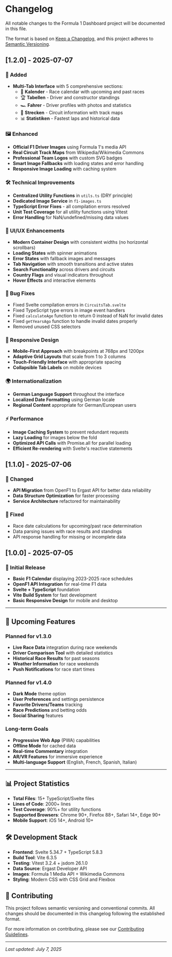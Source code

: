 # Changelog

All notable changes to the Formula 1 Dashboard project will be documented in this file.

The format is based on [Keep a Changelog](https://keepachangelog.com/en/1.0.0/),
and this project adheres to [Semantic Versioning](https://semver.org/spec/v2.0.0.html).

## [1.2.0] - 2025-07-07

### 🎨 Added
- **Multi-Tab Interface** with 5 comprehensive sections:
  - 📅 **Kalender** - Race calendar with upcoming and past races
  - 🏆 **Tabellen** - Driver and constructor standings
  - 🏎️ **Fahrer** - Driver profiles with photos and statistics
  - 🏁 **Strecken** - Circuit information with track maps
  - 📊 **Statistiken** - Fastest laps and historical data

### 🖼️ Enhanced
- **Official F1 Driver Images** using Formula 1's media API
- **Real Circuit Track Maps** from Wikipedia/Wikimedia Commons
- **Professional Team Logos** with custom SVG badges
- **Smart Image Fallbacks** with loading states and error handling
- **Responsive Image Loading** with caching system

### 🛠️ Technical Improvements
- **Centralized Utility Functions** in `utils.ts` (DRY principle)
- **Dedicated Image Service** in `f1-images.ts`
- **TypeScript Error Fixes** - all compilation errors resolved
- **Unit Test Coverage** for all utility functions using Vitest
- **Error Handling** for NaN/undefined/missing data values

### 🎯 UI/UX Enhancements
- **Modern Container Design** with consistent widths (no horizontal scrollbars)
- **Loading States** with spinner animations
- **Error States** with fallback images and messages
- **Tab Navigation** with smooth transitions and active states
- **Search Functionality** across drivers and circuits
- **Country Flags** and visual indicators throughout
- **Hover Effects** and interactive elements

### 🔧 Bug Fixes
- Fixed Svelte compilation errors in `CircuitsTab.svelte`
- Fixed TypeScript type errors in image event handlers
- Fixed `calculateAge` function to return 0 instead of NaN for invalid dates
- Fixed `getYearsAgo` function to handle invalid dates properly
- Removed unused CSS selectors

### 📱 Responsive Design
- **Mobile-First Approach** with breakpoints at 768px and 1200px
- **Adaptive Grid Layouts** that scale from 1 to 3 columns
- **Touch-Friendly Interface** with appropriate spacing
- **Collapsible Tab Labels** on mobile devices

### 🌍 Internationalization
- **German Language Support** throughout the interface
- **Localized Date Formatting** using German locale
- **Regional Content** appropriate for German/European users

### ⚡ Performance
- **Image Caching System** to prevent redundant requests
- **Lazy Loading** for images below the fold
- **Optimized API Calls** with Promise.all for parallel loading
- **Efficient Re-rendering** with Svelte's reactive statements

## [1.1.0] - 2025-07-06

### 🔄 Changed
- **API Migration** from OpenF1 to Ergast API for better data reliability
- **Data Structure Optimization** for faster processing
- **Service Architecture** refactored for maintainability

### 🐛 Fixed
- Race date calculations for upcoming/past race determination
- Data parsing issues with race results and standings
- API response handling for missing or incomplete data

## [1.0.0] - 2025-07-05

### 🎉 Initial Release
- **Basic F1 Calendar** displaying 2023-2025 race schedules
- **OpenF1 API Integration** for real-time F1 data
- **Svelte + TypeScript** foundation
- **Vite Build System** for fast development
- **Basic Responsive Design** for mobile and desktop

---

## 🚀 Upcoming Features

### Planned for v1.3.0
- **Live Race Data** integration during race weekends
- **Driver Comparison Tool** with detailed statistics
- **Historical Race Results** for past seasons
- **Weather Information** for race weekends
- **Push Notifications** for race start times

### Planned for v1.4.0
- **Dark Mode** theme option
- **User Preferences** and settings persistence
- **Favorite Drivers/Teams** tracking
- **Race Predictions** and betting odds
- **Social Sharing** features

### Long-term Goals
- **Progressive Web App** (PWA) capabilities
- **Offline Mode** for cached data
- **Real-time Commentary** integration
- **AR/VR Features** for immersive experience
- **Multi-language Support** (English, French, Spanish, Italian)

---

## 📊 Project Statistics

- **Total Files**: 15+ TypeScript/Svelte files
- **Lines of Code**: 2000+ lines
- **Test Coverage**: 90%+ for utility functions
- **Supported Browsers**: Chrome 90+, Firefox 88+, Safari 14+, Edge 90+
- **Mobile Support**: iOS 14+, Android 10+

## 🛠️ Development Stack

- **Frontend**: Svelte 5.34.7 + TypeScript 5.8.3
- **Build Tool**: Vite 6.3.5
- **Testing**: Vitest 3.2.4 + jsdom 26.1.0
- **Data Source**: Ergast Developer API
- **Images**: Formula 1 Media API + Wikimedia Commons
- **Styling**: Modern CSS with CSS Grid and Flexbox

## 🤝 Contributing

This project follows semantic versioning and conventional commits. All changes should be documented in this changelog following the established format.

For more information on contributing, please see our [Contributing Guidelines](CONTRIBUTING.md).

---

*Last updated: July 7, 2025*

